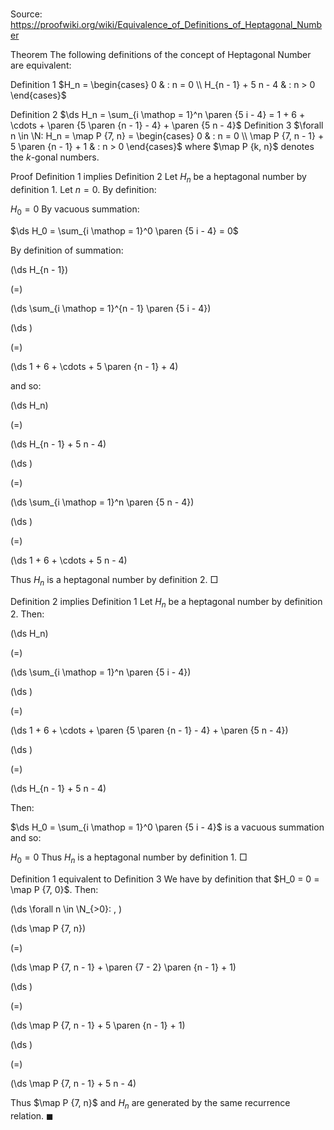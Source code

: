 # 

Source: https://proofwiki.org/wiki/Equivalence_of_Definitions_of_Heptagonal_Number



Theorem
The following definitions of the concept of Heptagonal Number are equivalent:

Definition 1
$H_n = \begin{cases}
0 & : n = 0 \\
H_{n - 1} + 5 n - 4 & : n > 0 \end{cases}$

Definition 2
$\ds H_n = \sum_{i \mathop = 1}^n \paren {5 i - 4} = 1 + 6 + \cdots + \paren {5 \paren {n - 1} - 4} + \paren {5 n - 4}$
Definition 3
$\forall n \in \N: H_n = \map P {7, n} = \begin{cases} 0 & : n = 0 \\ \map P {7, n - 1} + 5 \paren {n - 1} + 1 & : n > 0 \end{cases}$
where $\map P {k, n}$ denotes the $k$-gonal numbers.


Proof
Definition 1 implies Definition 2
Let $H_n$ be a heptagonal number by definition 1.
Let $n = 0$.
By definition:

$H_0 = 0$
By vacuous summation:

$\ds H_0 = \sum_{i \mathop = 1}^0 \paren {5 i - 4} = 0$

By definition of summation:














\(\ds H_{n - 1}\)

\(=\)







\(\ds \sum_{i \mathop = 1}^{n - 1} \paren {5 i - 4}\)




















\(\ds \)

\(=\)







\(\ds 1 + 6 + \cdots + 5 \paren {n - 1} + 4\)









and so:














\(\ds H_n\)

\(=\)







\(\ds H_{n - 1} + 5 n - 4\)




















\(\ds \)

\(=\)







\(\ds \sum_{i \mathop = 1}^n \paren {5 n - 4}\)




















\(\ds \)

\(=\)







\(\ds 1 + 6 + \cdots + 5 n - 4\)









Thus $H_n$ is a heptagonal number by definition 2.
$\Box$


Definition 2 implies Definition 1
Let $H_n$ be a heptagonal number by definition 2.
Then:














\(\ds H_n\)

\(=\)







\(\ds \sum_{i \mathop = 1}^n \paren {5 i - 4}\)




















\(\ds \)

\(=\)







\(\ds 1 + 6 + \cdots + \paren {5 \paren {n - 1} - 4} + \paren {5 n - 4}\)




















\(\ds \)

\(=\)







\(\ds H_{n - 1} + 5 n - 4\)










Then:

$\ds H_0 = \sum_{i \mathop = 1}^0 \paren {5 i - 4}$
is a vacuous summation and so:

$H_0 = 0$
Thus $H_n$ is a heptagonal number by definition 1.
$\Box$


Definition 1 equivalent to Definition 3
We have by definition that $H_0 = 0 = \map P {7, 0}$.
Then:










\(\ds \forall n \in \N_{>0}: \, \)



\(\ds \map P {7, n}\)

\(=\)







\(\ds \map P {7, n - 1} + \paren {7 - 2} \paren {n - 1} + 1\)




















\(\ds \)

\(=\)







\(\ds \map P {7, n - 1} + 5 \paren {n - 1} + 1\)




















\(\ds \)

\(=\)







\(\ds \map P {7, n - 1} + 5 n - 4\)









Thus $\map P {7, n}$ and $H_n$ are generated by the same recurrence relation.
$\blacksquare$





